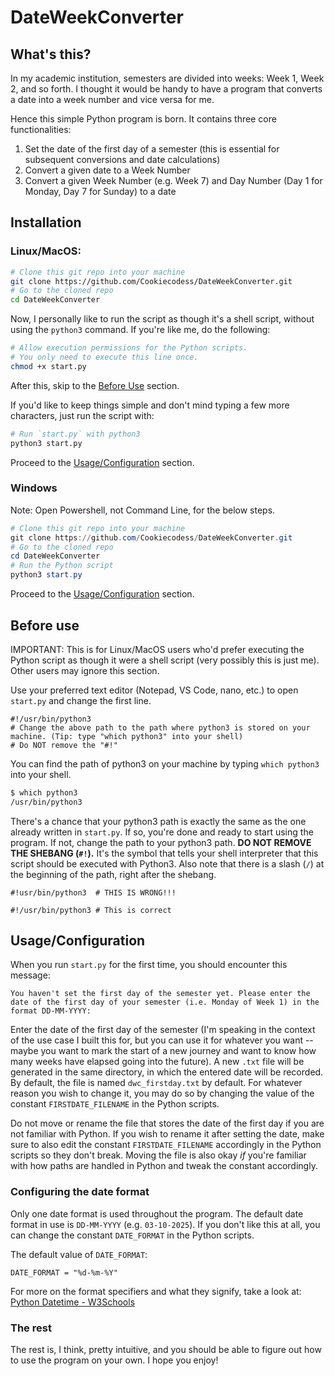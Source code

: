 # DateWeekConverter

## What's this?

In my academic institution, semesters are divided into weeks: Week 1, Week 2, and so forth. 
I thought it would be handy to have a program that converts a date into a week number and vice versa for me.

Hence this simple Python program is born. It contains three core functionalities:

1. Set the date of the first day of a semester (this is essential for subsequent conversions and date calculations)
2. Convert a given date to a Week Number 
3. Convert a given Week Number (e.g. Week 7) and Day Number (Day 1 for Monday, Day 7 for Sunday) to a date

## Installation

### Linux/MacOS:

```bash
# Clone this git repo into your machine
git clone https://github.com/Cookiecodess/DateWeekConverter.git
# Go to the cloned repo
cd DateWeekConverter
```

Now, I personally like to run the script as though it's a shell script, without using the `python3` command. If you're like me, do the following:
```bash
# Allow execution permissions for the Python scripts. 
# You only need to execute this line once.
chmod +x start.py
```

After this, skip to the [Before Use](#before-use) section.

If you'd like to keep things simple and don't mind typing a few more characters, just run the script with:

```bash
# Run `start.py` with python3
python3 start.py
```

Proceed to the [Usage/Configuration](#usageconfiguration) section.

### Windows

Note: Open Powershell, not Command Line, for the below steps.

```powershell
# Clone this git repo into your machine
git clone https://github.com/Cookiecodess/DateWeekConverter.git
# Go to the cloned repo
cd DateWeekConverter
# Run the Python script
python3 start.py
```

Proceed to the [Usage/Configuration](#usageconfiguration) section.

## Before use

IMPORTANT: This is for Linux/MacOS users who'd prefer executing the Python script as though it were a shell script (very possibly this is just me). Other users may ignore this section.

Use your preferred text editor (Notepad, VS Code, nano, etc.) to open ```start.py``` and change the first line.

```python3
#!/usr/bin/python3 
# Change the above path to the path where python3 is stored on your machine. (Tip: type "which python3" into your shell)
# Do NOT remove the "#!"
```

You can find the path of python3 on your machine by typing ```which python3``` into your shell. 

```bash
$ which python3
/usr/bin/python3
```

There's a chance that your python3 path is exactly the same as the one already written in ```start.py```. 
If so, you're done and ready to start using the program. If not, change the path to your python3 path. 
**DO NOT REMOVE THE SHEBANG (```#!```).** It's the symbol that tells your shell interpreter that this 
script should be executed with Python3. Also note that there is a slash (```/```) at the beginning 
of the path, right after the shebang.

```python3
#!usr/bin/python3  # THIS IS WRONG!!!

#!/usr/bin/python3 # This is correct
```

## Usage/Configuration

When you run ```start.py``` for the first time, 
you should encounter this message:

```
You haven't set the first day of the semester yet. Please enter the date of the first day of your semester (i.e. Monday of Week 1) in the format DD-MM-YYYY:
```

Enter the date of the first day of the semester (I'm speaking in the context of the use case I built this for, but you can use it for whatever you want -- maybe you want to mark the start of a new journey and want to know how many weeks have elapsed going into the future). A new ```.txt``` file will be generated in the same directory, in which the entered date will be recorded. By default, the file is named ```dwc_firstday.txt``` by default. For whatever reason you wish to change it, you may do so by changing the value of the constant ```FIRSTDATE_FILENAME``` in the Python scripts. 

Do not move or rename the file that stores the date of the first day if you are not familiar with Python. If you wish to rename it after setting the date, make sure to also edit the constant ```FIRSTDATE_FILENAME``` accordingly in the Python scripts so they don't break. Moving the file is also okay *if* you're familiar with how paths are handled in Python and tweak the constant accordingly.

### Configuring the date format

Only one date format is used throughout the program. The default date format in use is ```DD-MM-YYYY``` (e.g. ```03-10-2025```). If you don't like this at all, you can change the constant ```DATE_FORMAT``` in the Python scripts.

The default value of ```DATE_FORMAT```:

```python3
DATE_FORMAT = "%d-%m-%Y" 
```

For more on the format specifiers and what they signify, take a look at: <a target="_blank" href="https://www.w3schools.com/python/python_datetime.asp">Python Datetime - W3Schools</a> 

### The rest

The rest is, I think, pretty intuitive, and you should be able to figure out how to use the program on your own. I hope you enjoy!




